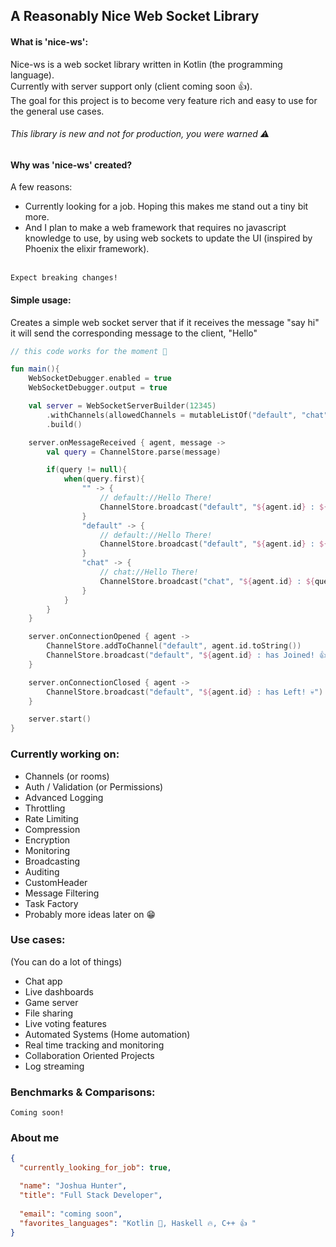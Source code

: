 
## A Reasonably Nice Web Socket Library


#### What is 'nice-ws':

Nice-ws is a web socket library written in Kotlin (the programming language). \
Currently with server support only (client coming soon 👍). \
The goal for this project is to become very feature rich and easy to use for the general use cases.
######  This library is new and not for production, you were warned ⚠️


#### Why was 'nice-ws' created?

A few reasons:
- Currently looking for a job. Hoping this makes me stand out a tiny bit more.
- And I plan to make a web framework that requires no javascript knowledge to use, by using web sockets to update the UI (inspired by Phoenix the elixir framework).



\
``` Expect breaking changes! ```
#### Simple usage:
Creates a simple web socket server that if it receives the message "say hi" it will send the corresponding message to the client, "Hello"
```kotlin
// this code works for the moment 🫢

fun main(){
    WebSocketDebugger.enabled = true
    WebSocketDebugger.output = true

    val server = WebSocketServerBuilder(12345)
        .withChannels(allowedChannels = mutableListOf("default", "chat", ""))
        .build()

    server.onMessageReceived { agent, message ->
        val query = ChannelStore.parse(message)

        if(query != null){
            when(query.first){
                "" -> {
                    // default://Hello There!
                    ChannelStore.broadcast("default", "${agent.id} : ${query.second}")
                }
                "default" -> {
                    // default://Hello There!
                    ChannelStore.broadcast("default", "${agent.id} : ${query.second}")
                }
                "chat" -> {
                    // chat://Hello There!
                    ChannelStore.broadcast("chat", "${agent.id} : ${query.second}")
                }
            }
        }
    }

    server.onConnectionOpened { agent ->
        ChannelStore.addToChannel("default", agent.id.toString())
        ChannelStore.broadcast("default", "${agent.id} : has Joined! 👍")
    }

    server.onConnectionClosed { agent ->
        ChannelStore.broadcast("default", "${agent.id} : has Left! 💀")
    }

    server.start()
}

```

### Currently working on:

- Channels (or rooms)
- Auth / Validation (or Permissions)
- Advanced Logging
- Throttling
- Rate Limiting
- Compression
- Encryption
- Monitoring
- Broadcasting
- Auditing
- CustomHeader
- Message Filtering
- Task Factory
- Probably more ideas later on 😁


### Use cases:
(You can do a lot of things)
- Chat app
- Live dashboards
- Game server
- File sharing
- Live voting features
- Automated Systems (Home automation)
- Real time tracking and monitoring
- Collaboration Oriented Projects
- Log streaming

### Benchmarks & Comparisons:

```
Coming soon!
```


### About me

```json
{
  "currently_looking_for_job": true,

  "name": "Joshua Hunter",
  "title": "Full Stack Developer",
  
  "email": "coming soon",
  "favorites_languages": "Kotlin 🥰, Haskell 🔥, C++ 👍 "
}
```